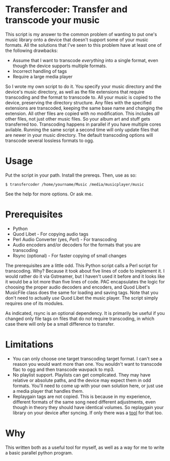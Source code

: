 # Transfercoder: Transfer and transcode your music

This script is my answer to the common problem of wanting to put one's
music library onto a device that doesn't support some of your music
formats. All the solutions that I've seen to this problem have at least one of the following drawbacks:

* Assume that I want to transcode *everything* into a single format,
  even though the device supports multiple formats.
* Incorrect handling of tags
* Require a large media player

So I wrote my own script to do it. You specify your music directory
and the device's music directory, as well as the file extensions that
require transcoding and the format to transcode to. All your music is
copied to the device, preserving the directory structure. Any files
with the specified extensions are transcoded, keeping the same base
name and changing the extension. All other files are copied with no
modification. This includes *all* other files, not just other music
files. So your album art and stuff gets transferred too. Transcoding
happens in parallel if you have multiple cores avilable. Running the
same script a second time will only update files that are newer in
your music directory. The default transcoding options will transcode
several lossless formats to ogg.

# Usage

Put the script in your path. Install the prereqs. Then, use as so:

    $ transfercoder /home/yourname/Music /media/musicplayer/music

See the help for more options. Or ask me.

# Prerequisites

* Python
* Quod Libet - For copying audio tags
* Perl Audio Converter (yes, *Perl*) - For transcoding
* Audio encoders and/or decoders for the formats that you are
  transcoding
* Rsync (optional) - For faster copying of small changes

The prerequisites are a little odd. This Python script calls a Perl
script for transcoding. Why? Because it took about five lines of code
to implement it. I would rather do it via Gstreamer, but I haven't
used it before and it looks like it would be a lot more than five
lines of code. PAC encapsulates the logic for choosing the proper
audio decoders and encoders, and Quod Libet's MusicFile class does the
same for loading and saving tags. Note that you don't need to actually
*use* Quod Libet the music player. The script simply requires one of
its modules.

As indicated, rsync is an optional dependency. It is primarily be
useful if you changed only file tags on files that do not require
transcoding, in which case there will only be a small difference to
transfer.

# Limitations

* You can only choose one target transcoding target format. I can't
  see a reason you would want more than one. You wouldn't want to
  transcode flac to ogg and then transcode wavpack to mp3.
* No playlist support. Playlists can get complicated. They may have
  relative or absolute paths, and the device may expect them in odd
  formats. You'll need to come up with your own solution here, or just
  use a media player that handles them.
* Replaygain tags are not copied. This is because in my experience,
  different formats of the same song need different adjustments, even
  though in theory they should have identical volumes. So replaygain
  your library on your device after syncing. If only there was a
  [tool](https://github.com/wummel/rganalysis) for that
  too.

# Why

This written both as a useful tool for myself, as well as a way for me
to write a basic parallel python program.
